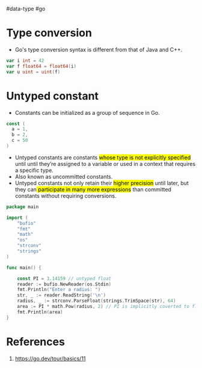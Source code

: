 #data-type #go 

# Type conversion
- Go's type conversion syntax is different from that of Java and C++.
```Go title='Type conversion syntax'
var i int = 42
var f float64 = float64(i)
var u uint = uint(f)
```
# Untyped constant
- Constants can be initialized as a group of sequence in Go.
```Go title='Constant initialization as a group of sequence'
const (
  a = 1,
  b = 2,
  c = 50
)
```
- Untyped constants are constants <mark class="hltr-yellow">whose type is not explicitly specified</mark> until until they’re assigned to a variable or used in a context that requires a specific type.
- Also known as uncommitted constants.
- Untyped constants not only retain their <mark class="hltr-yellow">higher precision</mark> until later, but they can<mark class="hltr-yellow"> participate in many more expressions</mark> than committed constants without requiring conversions.
```Go title='Untyped constant example in Go'
package main

import (
	"bufio"
	"fmt"
	"math"
	"os"
	"strconv"
	"strings"
)

func main() {

	const PI = 3.14159 // untyped float
	reader := bufio.NewReader(os.Stdin)
	fmt.Println("Enter a radius: ")
	str, _ := reader.ReadString('\n')
	radius, _ := strconv.ParseFloat(strings.TrimSpace(str), 64)
	area := PI * math.Pow(radius, 2) // PI is implicitly coverted to float64 here for computation
	fmt.Println(area)
}

```

# References
1. https://go.dev/tour/basics/11